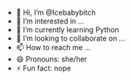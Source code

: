 - 👋 Hi, I’m @Icebabybitch
- 👀 I’m interested in ...
- 🌱 I’m currently learning Python
- 💞️ I’m looking to collaborate on ...
- 📫 How to reach me ...
- 😄 Pronouns: she/her
- ⚡ Fun fact: nope

<!---
Icebabybitch/Icebabybitch is a ✨ special ✨ repository because its `README.md` (this file) appears on your GitHub profile.
You can click the Preview link to take a look at your changes.
--->
